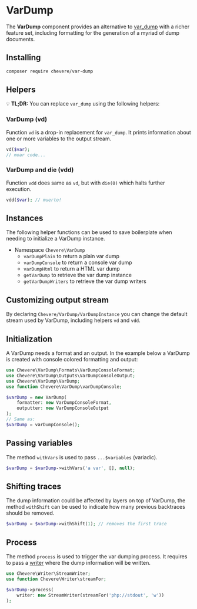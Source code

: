 # VarDump

The **VarDump** component provides an alternative to [var_dump](https://www.php.net/var-dump) with a richer feature set, including formatting for the generation of a myriad of dump documents.

## Installing

```sh
composer require chevere/var-dump
```

## Helpers

💡 **TL;DR:** You can replace `var_dump` using the following helpers:

### VarDump (vd)

Function `vd` is a drop-in replacement for `var_dump`. It prints information about one or more variables to the output stream.

```php
vd($var);
// moar code...
```

### VarDump and die (vdd)

Function `vdd` does same as `vd`, but with `die(0)` which halts further execution.

```php
vdd($var); // muerto!
```

## Instances

The following helper functions can be used to save boilerplate when needing to initialize a VarDump instance.

* Namespace `Chevere\VarDump`
  * `varDumpPlain` to return a plain var dump
  * `varDumpConsole` to return a console var dump
  * `varDumpHtml` to return a HTML var dump
  * `getVarDump` to retrieve the var dump instance
  * `getVarDumpWriters` to retrieve the var dump writers

## Customizing output stream

By declaring `Chevere/VarDump/VarDumpInstance` you can change the default stream used by VarDump, including helpers `vd` and `vdd`.

## Initialization

A VarDump needs a format and an output. In the example below a VarDump is created with console colored formatting and output:

```php
use Chevere\VarDump\Formats\VarDumpConsoleFormat;
use Chevere\VarDump\Outputs\VarDumpConsoleOutput;
use Chevere\VarDump\VarDump;
use function Chevere\VarDump\varDumpConsole;

$varDump = new VarDump(
    formatter: new VarDumpConsoleFormat,
    outputter: new VarDumpConsoleOutput
);
// Same as:
$varDump = varDumpConsole();
```

## Passing variables

The method `withVars` is used to pass `...$variables` (variadic).

```php
$varDump = $varDump->withVars('a var', [], null);
```

## Shifting traces

The dump information could be affected by layers on top of VarDump, the method `withShift` can be used to indicate how many previous backtraces should be removed.

```php
$varDump = $varDump->withShift(1); // removes the first trace
```

## Process

The method `process` is used to trigger the var dumping process. It requires to pass a [writer](../library/Writer.md) where the dump information will be written.

```php
use Chevere\Writer\StreamWriter;
use function Chevere\Writer\streamFor;

$varDump->process(
    writer: new StreamWriter(streamFor('php://stdout', 'w'))
);
```
